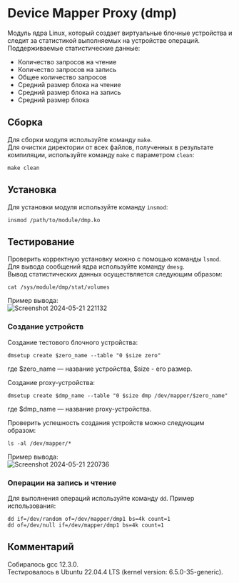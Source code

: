 # Device Mapper Proxy (dmp)
Модуль ядра Linux, который создает виртуальные блочные устройства и следит за статистикой выполняемых на устройстве операций.
Поддерживаемые статистические данные:
- Количество запросов на чтение
- Количество запросов на запись
- Общее количество запросов
- Средний размер блока на чтение
- Средний размер блока на запись
- Средний размер блока

## Сборка
Для сборки модуля используйте команду `make`.  
Для очистки директории от всех файлов, полученных в результате компиляции, используйте команду `make` с параметром `clean`:
```
make clean
```

## Установка
Для установки модуля используйте команду `insmod`:
```
insmod /path/to/module/dmp.ko
```

## Тестирование
Проверить корректную установку можно с помощью команды `lsmod`. Для вывода сообщений ядра используйте команду `dmesg`.  
Вывод статистических данных осуществляется следующим образом:
```
cat /sys/module/dmp/stat/volumes
```
Пример вывода:  
![Screenshot 2024-05-21 221132](https://github.com/an-yudin/Device-Mapper-Proxy/assets/170461920/ae5c2bed-3d72-4bff-97c2-bf0919318e89)

### Создание устройств
Создание тестового блочного устройства:
```
dmsetup create $zero_name --table "0 $size zero"
```
где $zero_name — название устройства, $size - его размер.  
  
Создание proxy-устройства:
```
dmsetup create $dmp_name --table "0 $size dmp /dev/mapper/$zero_name"
```
где $dmp_name — название proxy-устройства.  

Проверить успешность создания устройств можно следующим образом:
```
ls -al /dev/mapper/*
```
Пример вывода:  
![Screenshot 2024-05-21 220736](https://github.com/an-yudin/Device-Mapper-Proxy/assets/170461920/e80a579d-0ce1-417b-bd99-ac005b57b8ab)

### Операции на запись и чтение
Для выполнения операций используйте команду `dd`. Пример использования:
```
dd if=/dev/random of=/dev/mapper/dmp1 bs=4k count=1
dd of=/dev/null if=/dev/mapper/dmp1 bs=4k count=1
```

## Комментарий
Собиралось gcc 12.3.0.  
Тестировалось в Ubuntu 22.04.4 LTS (kernel version: 6.5.0-35-generic).

